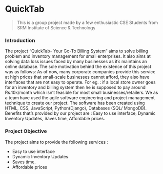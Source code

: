 # QuickTab

>This is a group project made by a few enthusiastic CSE Students from SRM Institute of Science & Technology


### Introduction

The project “QuickTab- Your Go-To Billing System” aims to solve billing problem and inventory management for small enterprises. It also aims at solving data loss issues faced by many businesses as it’s maintains an online database. The sole motivation behind the existence of this project was as follows: As of now, many corporate companies provide this service at high prices that small-scale businesses cannot afford, they also have interfaces that are not easy to operate. For eg. : if a local store owner goes for an inventory and billing system then he is supposed to pay around Rs.10k/month which isn’t feasible for most small businesses/retailers. We as a team have used the agile software engineering and project management technique to create our project. The software has been created using HTML, CSS, JavaScript, Python(Django), Databases (SQL/ MongoDB). Benefits that’s provided by our project are : Easy to use interface, Dynamic Inventory Updates, Saves time, Affordable prices.

### Project Objective

The project aims to provide the following services : 
* Easy to use interface
* Dynamic Inventory Updates
* Saves time.
* Affordable prices 
